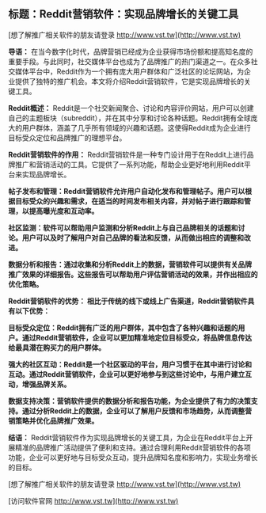 ## **标题：Reddit营销软件：实现品牌增长的关键工具**

[想了解推广相关软件的朋友请登录 http://www.vst.tw](http://www.vst.tw)

**导语：**
在当今数字化时代，品牌营销已经成为企业获得市场份额和提高知名度的重要手段。与此同时，社交媒体平台也成为了品牌推广的热门渠道之一。在众多社交媒体平台中，Reddit作为一个拥有庞大用户群体和广泛社区的论坛网站，为企业提供了独特的推广机会。本文将介绍Reddit营销软件，它是实现品牌增长的关键工具。

**Reddit概述：**
Reddit是一个社交新闻聚合、讨论和内容评价网站，用户可以创建自己的主题板块（subreddit），并在其中分享和讨论各种话题。Reddit拥有全球庞大的用户群体，涵盖了几乎所有领域的兴趣和话题。这使得Reddit成为企业进行目标受众定位和品牌推广的理想平台。

**Reddit营销软件的作用：**
Reddit营销软件是一种专门设计用于在Reddit上进行品牌推广和营销活动的工具。它提供了一系列功能，帮助企业更好地利用Reddit平台来实现品牌增长。

**帖子发布和管理：Reddit营销软件允许用户自动化发布和管理帖子。用户可以根据目标受众的兴趣和需求，在适当的时间发布相关内容，并对帖子进行跟踪和管理，以提高曝光度和互动率。**

**社区监测：软件可以帮助用户监测和分析Reddit上与自己品牌相关的话题和讨论。用户可以及时了解用户对自己品牌的看法和反馈，从而做出相应的调整和改进。**

**数据分析和报告：通过收集和分析Reddit上的数据，营销软件可以提供有关品牌推广效果的详细报告。这些报告可以帮助用户评估营销活动的效果，并作出相应的优化策略。**

**Reddit营销软件的优势： 相比于传统的线下或线上广告渠道，Reddit营销软件具有以下优势：**

**目标受众定位：Reddit拥有广泛的用户群体，其中包含了各种兴趣和话题的用户。通过Reddit营销软件，企业可以更加精准地定位目标受众，将品牌信息传达给最具潜在购买力的用户群体。**

**强大的社区互动：Reddit是一个社区驱动的平台，用户习惯于在其中进行讨论和互动。通过Reddit营销软件，企业可以更好地参与到这些讨论中，与用户建立互动，增强品牌关系。**

**数据支持决策：营销软件提供的数据分析和报告功能，为企业提供了有力的决策支持。通过分析Reddit上的数据，企业可以了解用户反馈和市场趋势，从而调整营销策略并优化品牌推广效果。**

**结语：**
Reddit营销软件作为实现品牌增长的关键工具，为企业在Reddit平台上开展精准的品牌推广活动提供了便利和支持。通过合理利用Reddit营销软件的各项功能，企业可以更好地与目标受众互动，提升品牌知名度和影响力，实现业务增长的目标。

[想了解推广相关软件的朋友请登录 http://www.vst.tw](http://www.vst.tw)


[访问软件官网 http://www.vst.tw](http://www.vst.tw)
